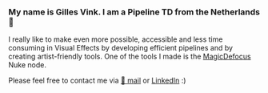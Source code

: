 ### My name is Gilles Vink. I am a Pipeline TD from the Netherlands 👋

I really like to make even more possible, accessible and less time consuming in Visual Effects by developing efficient pipelines and by creating artist-friendly tools. One of the tools I made is the [MagicDefocus](http://github.com/gillesvink/MagicDefocus) Nuke node.

Please feel free to contact me via [📧 mail](mailto:gilles@vinkvfx.com) or [LinkedIn](https://www.linkedin.com/in/gilles-vink/) :)
